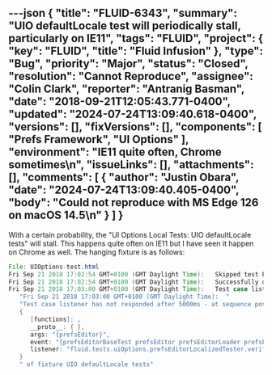 ---json
{
  "title": "FLUID-6343",
  "summary": "UIO defaultLocale test will periodically stall, particularly on IE11",
  "tags": "FLUID",
  "project": {
    "key": "FLUID",
    "title": "Fluid Infusion"
  },
  "type": "Bug",
  "priority": "Major",
  "status": "Closed",
  "resolution": "Cannot Reproduce",
  "assignee": "Colin Clark",
  "reporter": "Antranig Basman",
  "date": "2018-09-21T12:05:43.771-0400",
  "updated": "2024-07-24T13:09:40.618-0400",
  "versions": [],
  "fixVersions": [],
  "components": [
    "Prefs Framework",
    "UI Options"
  ],
  "environment": "IE11 quite often, Chrome sometimes\n",
  "issueLinks": [],
  "attachments": [],
  "comments": [
    {
      "author": "Justin Obara",
      "date": "2024-07-24T13:09:40.405-0400",
      "body": "Could not reproduce with MS Edge 126 on macOS 14.5\n"
    }
  ]
}
---
With a certain probability, the "UI Options Local Tests: UIO defaultLocale tests" will stall. This happens quite often on IE11 but I have seen it happen on Chrome as well. The hanging fixture is as follows:

```java
File: UIOptions-test.html
Fri Sep 21 2018 17:02:54 GMT+0100 (GMT Daylight Time):   Skipped test Pass in customized toc template
Fri Sep 21 2018 17:02:54 GMT+0100 (GMT Daylight Time):   Successfully queued test UIO defaultLocale tests
Fri Sep 21 2018 17:03:00 GMT+0100 (GMT Daylight Time):   Test case listener has not responded after 5000ms - at sequence pos 2 of 3 sequence element  [object Object]  of fixture UIO defaultLocale tests
   "Fri Sep 21 2018 17:03:00 GMT+0100 (GMT Daylight Time):  "
   "Test case listener has not responded after 5000ms - at sequence pos 2 of 3 sequence element "
   {
      [functions]: ,
      __proto__: { },
      args: "{prefsEditor}",
      event: "{prefsEditorBaseTest prefsEditor prefsEditorLoader prefsEditor}.events.onReady",
      listener: "fluid.tests.uiOptions.prefsEditorLocalizedTester.verifyPanelMessages"
   }
   " of fixture UIO defaultLocale tests"
```

        